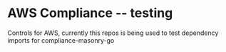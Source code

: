 # AWS Compliance -- testing
Controls for AWS, currently this repos is being used to test dependency imports for compliance-masonry-go

